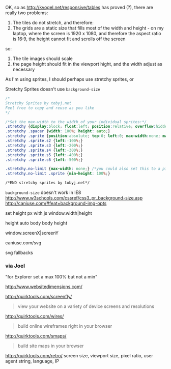 OK, so as http://kvogel.net/responsive/tables has proved (?), there are really two problems:

1. The tiles do not stretch, and therefore:
2. The grids are a static size that fills most of the width and height - on my laptop, where the screen is 1920 x 1080, and therefore the aspect ratio is 16:9, the height cannot fit and scrolls off the screen

so:

1. The tile images should scale
2. the page height should fit in the viewport hight, and the width adjust as necessary

As I'm using sprites, I should perhaps use stretchy sprites, or 

Stretchy Sprites
doesn't use `background-size`

```css
/*
Stretchy Sprites by tobyj.net
Feel free to copy and reuse as you like
*/

/*Set the max-width to the width of your individual sprites:*/
.stretchy {display:block; float:left; position:relative; overflow:hidden; max-width:160px;}
.stretchy .spacer {width: 100%; height: auto;}
.stretchy .sprite {position:absolute; top:0; left:0; max-width:none; max-height:100%;}
.stretchy .sprite.s2 {left:-100%;}
.stretchy .sprite.s3 {left:-200%;}
.stretchy .sprite.s4 {left:-300%;}
.stretchy .sprite.s5 {left:-400%;}
.stretchy .sprite.s6 {left:-500%;}

.stretchy.no-limit {max-width: none;} /*you could also set this to a pixel size, for example 320px, to limit the maximum*/
.stretchy.no-limit .sprite {min-height: 100%;}

/*END stretchy sprites by tobyj.net*/
```



`background-size` doesn't work in IE8
http://www.w3schools.com/cssref/css3_pr_background-size.asp
http://caniuse.com/#feat=background-img-opts



set height px with js
window.width|height

height auto body
body height

window.screenX|screenY

caniuse.com/svg

svg fallbacks


### via Joel

"for Explorer set a max 100% but not a min"

http://www.websitedimensions.com/

http://quirktools.com/screenfly/
>view your website on a variety of device screens and resolutions

http://quirktools.com/wires/
>build online wireframes right in your browser

http://quirktools.com/smaps/
>build site maps in your browser

http://quirktools.com/retro/
screen size, viewport size, pixel ratio, user agent string, language, IP